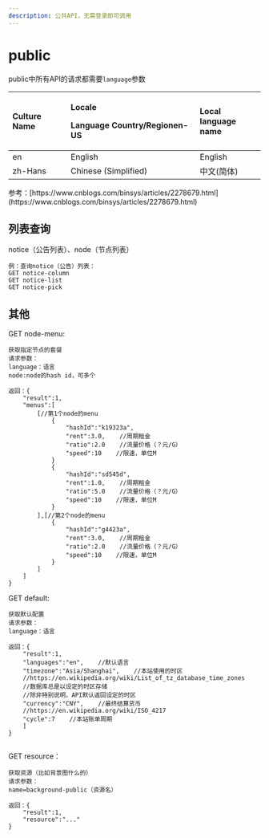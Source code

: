 ```yaml
---
description: 公共API，无需登录即可调用
---
```


# public

public中所有API的请求都需要`language`参数

<table>
  <thead>
    <tr>
      <th style="text-align:left"> <b>Culture Name</b>
      </th>
      <th style="text-align:left">
        <p><b>Locale</b>
        </p>
        <p><b>Language Country/Region</b>en-US</p>
      </th>
      <th style="text-align:left"> <b>Local<br />language name</b>
      </th>
    </tr>
  </thead>
  <tbody>
    <tr>
      <td style="text-align:left">en</td>
      <td style="text-align:left">English</td>
      <td style="text-align:left">English</td>
    </tr>
    <tr>
      <td style="text-align:left">zh-Hans</td>
      <td style="text-align:left">Chinese (Simplified)</td>
      <td style="text-align:left">&#x4E2D;&#x6587;(&#x7B80;&#x4F53;)</td>
    </tr>
  </tbody>
</table>参考：[https://www.cnblogs.com/binsys/articles/2278679.html](https://www.cnblogs.com/binsys/articles/2278679.html)

## 列表查询

notice（公告列表）、node（节点列表）

```
例：查询notice（公告）列表：
GET notice-column
GET notice-list
GET notice-pick
```

## 其他

GET node-menu:

```
获取指定节点的套餐
请求参数：
language：语言
node:node的hash id，可多个

返回：{
    "result":1,
    "menus":[
        [//第1个node的menu
            {
                "hashId":"k19323a",
                "rent":3.0,    //周期租金
                "ratio":2.0    //流量价格（？元/G）
                "speed":10    //限速，单位M
            }
            {
                "hashId":"sd545d",
                "rent":1.0,    //周期租金
                "ratio":5.0    //流量价格（？元/G）
                "speed":10    //限速，单位M
            }
        ],[//第2个node的menu
            {
                "hashId":"g4423a",
                "rent":3.0,    //周期租金
                "ratio":2.0    //流量价格（？元/G）
                "speed":10    //限速，单位M
            }
        ]
    ]
}
```

GET default:

```
获取默认配置
请求参数：
language：语言

返回：{
    "result":1,
    "languages":"en",    //默认语言    
    "timezone":"Asia/Shanghai",    //本站使用的时区
    //https://en.wikipedia.org/wiki/List_of_tz_database_time_zones
    //数据库总是以设定的时区存储
    //除非特别说明，API默认返回设定的时区    
    "currency":"CNY",    //最终结算货币
    //https://en.wikipedia.org/wiki/ISO_4217
    "cycle":7    //本站账单周期
    ]
}


```

GET resource：

```
获取资源（比如背景图什么的）
请求参数：
name=background-public（资源名）

返回：{
    "result":1,
    "resource":"..."
}
```

